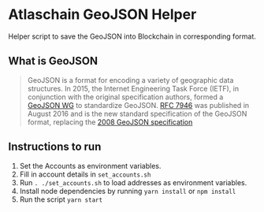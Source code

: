 # Atlaschain GeoJSON Helper

Helper script to save the GeoJSON into Blockchain in corresponding format.

## What is GeoJSON
> GeoJSON is a format for encoding a variety of geographic data structures.
In 2015, the Internet Engineering Task Force (IETF), in conjunction with the original specification
authors, formed a [GeoJSON WG][1] to standardize GeoJSON. [RFC 7946][2] was published in August 2016 and is
the new standard specification of the GeoJSON format, replacing the [2008 GeoJSON specification][3]

[1]: https://datatracker.ietf.org/wg/geojson/charter/
[2]: https://tools.ietf.org/html/rfc7946
[3]: http://geojson.org/geojson-spec.html


## Instructions to run

1. Set the Accounts as environment variables.
2. Fill in account details in `set_accounts.sh`
3. Run `. ./set_accounts.sh` to load addresses as environment variables.
4. Install node dependencies by running `yarn install` or `npm install`
5. Run the script `yarn start`
